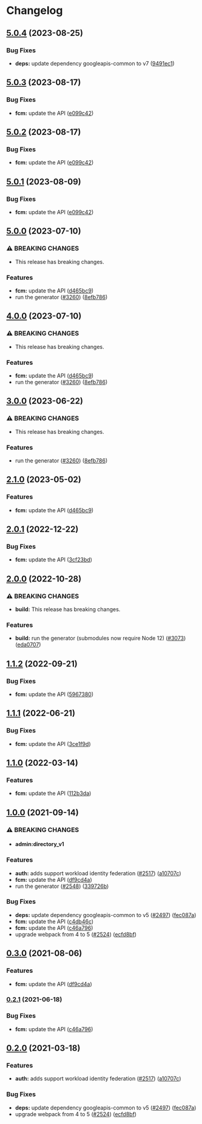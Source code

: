 # Changelog

## [5.0.4](https://github.com/googleapis/google-api-nodejs-client/compare/fcm-v5.0.3...fcm-v5.0.4) (2023-08-25)


### Bug Fixes

* **deps:** update dependency googleapis-common to v7 ([9491ec1](https://github.com/googleapis/google-api-nodejs-client/commit/9491ec1cdc3c413e7d73edcfcd59cf5c28a7c855))

## [5.0.3](https://github.com/googleapis/google-api-nodejs-client/compare/fcm-v5.0.2...fcm-v5.0.3) (2023-08-17)


### Bug Fixes

* **fcm:** update the API ([e099c42](https://github.com/googleapis/google-api-nodejs-client/commit/e099c4299348393590f6b3a5a1e1ba1dd549fe33))

## [5.0.2](https://github.com/googleapis/google-api-nodejs-client/compare/fcm-v5.0.1...fcm-v5.0.2) (2023-08-17)


### Bug Fixes

* **fcm:** update the API ([e099c42](https://github.com/googleapis/google-api-nodejs-client/commit/e099c4299348393590f6b3a5a1e1ba1dd549fe33))

## [5.0.1](https://github.com/googleapis/google-api-nodejs-client/compare/fcm-v5.0.0...fcm-v5.0.1) (2023-08-09)


### Bug Fixes

* **fcm:** update the API ([e099c42](https://github.com/googleapis/google-api-nodejs-client/commit/e099c4299348393590f6b3a5a1e1ba1dd549fe33))

## [5.0.0](https://github.com/googleapis/google-api-nodejs-client/compare/fcm-v4.0.0...fcm-v5.0.0) (2023-07-10)


### ⚠ BREAKING CHANGES

* This release has breaking changes.

### Features

* **fcm:** update the API ([d465bc9](https://github.com/googleapis/google-api-nodejs-client/commit/d465bc97045606a4c9bd5768248aa84b39ad45b9))
* run the generator ([#3260](https://github.com/googleapis/google-api-nodejs-client/issues/3260)) ([8efb786](https://github.com/googleapis/google-api-nodejs-client/commit/8efb7861b7da4bc1472a4b654e46f90b29fbff20))

## [4.0.0](https://github.com/googleapis/google-api-nodejs-client/compare/fcm-v3.0.0...fcm-v4.0.0) (2023-07-10)


### ⚠ BREAKING CHANGES

* This release has breaking changes.

### Features

* **fcm:** update the API ([d465bc9](https://github.com/googleapis/google-api-nodejs-client/commit/d465bc97045606a4c9bd5768248aa84b39ad45b9))
* run the generator ([#3260](https://github.com/googleapis/google-api-nodejs-client/issues/3260)) ([8efb786](https://github.com/googleapis/google-api-nodejs-client/commit/8efb7861b7da4bc1472a4b654e46f90b29fbff20))

## [3.0.0](https://github.com/googleapis/google-api-nodejs-client/compare/fcm-v2.1.0...fcm-v3.0.0) (2023-06-22)


### ⚠ BREAKING CHANGES

* This release has breaking changes.

### Features

* run the generator ([#3260](https://github.com/googleapis/google-api-nodejs-client/issues/3260)) ([8efb786](https://github.com/googleapis/google-api-nodejs-client/commit/8efb7861b7da4bc1472a4b654e46f90b29fbff20))

## [2.1.0](https://github.com/googleapis/google-api-nodejs-client/compare/fcm-v2.0.1...fcm-v2.1.0) (2023-05-02)


### Features

* **fcm:** update the API ([d465bc9](https://github.com/googleapis/google-api-nodejs-client/commit/d465bc97045606a4c9bd5768248aa84b39ad45b9))

## [2.0.1](https://github.com/googleapis/google-api-nodejs-client/compare/fcm-v2.0.0...fcm-v2.0.1) (2022-12-22)


### Bug Fixes

* **fcm:** update the API ([3cf23bd](https://github.com/googleapis/google-api-nodejs-client/commit/3cf23bdde716823029b81e83484ea9793e61b549))

## [2.0.0](https://github.com/googleapis/google-api-nodejs-client/compare/fcm-v1.1.2...fcm-v2.0.0) (2022-10-28)


### ⚠ BREAKING CHANGES

* **build:** This release has breaking changes.

### Features

* **build:** run the generator (submodules now require Node 12) ([#3073](https://github.com/googleapis/google-api-nodejs-client/issues/3073)) ([eda0707](https://github.com/googleapis/google-api-nodejs-client/commit/eda07079dadab46a80b6f9ede618f4f43030169e))

## [1.1.2](https://github.com/googleapis/google-api-nodejs-client/compare/fcm-v1.1.1...fcm-v1.1.2) (2022-09-21)


### Bug Fixes

* **fcm:** update the API ([5967380](https://github.com/googleapis/google-api-nodejs-client/commit/5967380bfd9de38fd79862432eb387cec1d5a742))

## [1.1.1](https://github.com/googleapis/google-api-nodejs-client/compare/fcm-v1.1.0...fcm-v1.1.1) (2022-06-21)


### Bug Fixes

* **fcm:** update the API ([3ce1f9d](https://github.com/googleapis/google-api-nodejs-client/commit/3ce1f9d22e1f9da818e85a1bc06fbc953420dfbf))

## [1.1.0](https://github.com/googleapis/google-api-nodejs-client/compare/fcm-v1.0.0...fcm-v1.1.0) (2022-03-14)


### Features

* **fcm:** update the API ([112b3da](https://github.com/googleapis/google-api-nodejs-client/commit/112b3da37112ceca83a8c855b27f0096e349c36b))

## [1.0.0](https://www.github.com/googleapis/google-api-nodejs-client/compare/fcm-v0.3.0...fcm-v1.0.0) (2021-09-14)


### ⚠ BREAKING CHANGES

* #### admin:directory_v1

### Features

* **auth:** adds support workload identity federation ([#2517](https://www.github.com/googleapis/google-api-nodejs-client/issues/2517)) ([a10707c](https://www.github.com/googleapis/google-api-nodejs-client/commit/a10707c477759e7c9ef6360a2fe800856fb600c1))
* **fcm:** update the API ([df9cd4a](https://www.github.com/googleapis/google-api-nodejs-client/commit/df9cd4a97400d356cf2cfa3f2c0a50014532d44e))
* run the generator ([#2548](https://www.github.com/googleapis/google-api-nodejs-client/issues/2548)) ([339726b](https://www.github.com/googleapis/google-api-nodejs-client/commit/339726b5310e7ea5437e15642cb899c215127f8f))


### Bug Fixes

* **deps:** update dependency googleapis-common to v5 ([#2497](https://www.github.com/googleapis/google-api-nodejs-client/issues/2497)) ([fec087a](https://www.github.com/googleapis/google-api-nodejs-client/commit/fec087abcf3d994dd41c3ffa0a0c12b1f9f09dae))
* **fcm:** update the API ([c4db46c](https://www.github.com/googleapis/google-api-nodejs-client/commit/c4db46ca4965621b4f373e78d520ad129b97e4b1))
* **fcm:** update the API ([c46a796](https://www.github.com/googleapis/google-api-nodejs-client/commit/c46a796b1ce25a27ded0e6b251bc96d067ce1e42))
* upgrade webpack from 4 to 5  ([#2524](https://www.github.com/googleapis/google-api-nodejs-client/issues/2524)) ([ecfd8bf](https://www.github.com/googleapis/google-api-nodejs-client/commit/ecfd8bfcd06e1beabff7ec9a8c4000222379eb8d))

## [0.3.0](https://www.github.com/googleapis/google-api-nodejs-client/compare/fcm-v0.2.1...fcm-v0.3.0) (2021-08-06)


### Features

* **fcm:** update the API ([df9cd4a](https://www.github.com/googleapis/google-api-nodejs-client/commit/df9cd4a97400d356cf2cfa3f2c0a50014532d44e))

### [0.2.1](https://www.github.com/googleapis/google-api-nodejs-client/compare/fcm-v0.2.0...fcm-v0.2.1) (2021-06-18)


### Bug Fixes

* **fcm:** update the API ([c46a796](https://www.github.com/googleapis/google-api-nodejs-client/commit/c46a796b1ce25a27ded0e6b251bc96d067ce1e42))

## [0.2.0](https://www.github.com/googleapis/google-api-nodejs-client/compare/fcm-v0.1.0...fcm-v0.2.0) (2021-03-18)


### Features

* **auth:** adds support workload identity federation ([#2517](https://www.github.com/googleapis/google-api-nodejs-client/issues/2517)) ([a10707c](https://www.github.com/googleapis/google-api-nodejs-client/commit/a10707c477759e7c9ef6360a2fe800856fb600c1))


### Bug Fixes

* **deps:** update dependency googleapis-common to v5 ([#2497](https://www.github.com/googleapis/google-api-nodejs-client/issues/2497)) ([fec087a](https://www.github.com/googleapis/google-api-nodejs-client/commit/fec087abcf3d994dd41c3ffa0a0c12b1f9f09dae))
* upgrade webpack from 4 to 5  ([#2524](https://www.github.com/googleapis/google-api-nodejs-client/issues/2524)) ([ecfd8bf](https://www.github.com/googleapis/google-api-nodejs-client/commit/ecfd8bfcd06e1beabff7ec9a8c4000222379eb8d))
